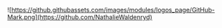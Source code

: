 ![https://github.githubassets.com/images/modules/logos_page/GitHub-Mark.png](https://github.com/NathalieWaldenryd)
